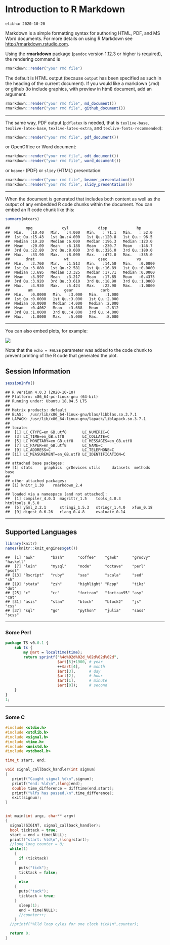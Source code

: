 Introduction to R Markdown
================

`etibhar`
`2020-10-20`

Markdown is a simple formatting syntax for authoring HTML, PDF, and MS
Word documents. For more details on using R Markdown see
<http://rmarkdown.rstudio.com>.

Using the **rmarkdown** package (`pandoc` version 1.12.3 or higher is
required), the rendering command is

``` r
rmarkdown::render("your rmd file")
```

The default is HTML output (because `output` has been specified as such
in the heading of the current document). If you would like a markdown
(.md) or github (to include graphics, with preview in html) document,
add an argument:

``` r
rmarkdown::render("your rmd file", md_document())
rmarkdown::render("your rmd file", github_document())
```

-----

The same way, PDF output (`pdflatex` is needed, that is `texlive-base`,
`texlive-latex-base`, `texlive-latex-extra`, and
`texlive-fonts-recommended`):

``` r
rmarkdown::render("your rmd file", pdf_document())
```

or OpenOffice or Word document:

``` r
rmarkdown::render("your rmd file", odt_document())
rmarkdown::render("your rmd file", word_document())
```

or `beamer` (PDF) or `slidy` (HTML) presentation:

``` r
rmarkdown::render("your rmd file", beamer_presentation())
rmarkdown::render("your rmd file", slidy_presentation())
```

-----

When the document is generated that includes both content as well as the
output of any embedded R code chunks within the document. You can embed
an R code chunk like this:

``` r
summary(mtcars)
```

    ##       mpg             cyl             disp             hp       
    ##  Min.   :10.40   Min.   :4.000   Min.   : 71.1   Min.   : 52.0  
    ##  1st Qu.:15.43   1st Qu.:4.000   1st Qu.:120.8   1st Qu.: 96.5  
    ##  Median :19.20   Median :6.000   Median :196.3   Median :123.0  
    ##  Mean   :20.09   Mean   :6.188   Mean   :230.7   Mean   :146.7  
    ##  3rd Qu.:22.80   3rd Qu.:8.000   3rd Qu.:326.0   3rd Qu.:180.0  
    ##  Max.   :33.90   Max.   :8.000   Max.   :472.0   Max.   :335.0  
    ##       drat             wt             qsec             vs        
    ##  Min.   :2.760   Min.   :1.513   Min.   :14.50   Min.   :0.0000  
    ##  1st Qu.:3.080   1st Qu.:2.581   1st Qu.:16.89   1st Qu.:0.0000  
    ##  Median :3.695   Median :3.325   Median :17.71   Median :0.0000  
    ##  Mean   :3.597   Mean   :3.217   Mean   :17.85   Mean   :0.4375  
    ##  3rd Qu.:3.920   3rd Qu.:3.610   3rd Qu.:18.90   3rd Qu.:1.0000  
    ##  Max.   :4.930   Max.   :5.424   Max.   :22.90   Max.   :1.0000  
    ##        am              gear            carb      
    ##  Min.   :0.0000   Min.   :3.000   Min.   :1.000  
    ##  1st Qu.:0.0000   1st Qu.:3.000   1st Qu.:2.000  
    ##  Median :0.0000   Median :4.000   Median :2.000  
    ##  Mean   :0.4062   Mean   :3.688   Mean   :2.812  
    ##  3rd Qu.:1.0000   3rd Qu.:4.000   3rd Qu.:4.000  
    ##  Max.   :1.0000   Max.   :5.000   Max.   :8.000

-----

You can also embed plots, for example:

![](tutorial_markdown1_files/figure-gfm/unnamed-chunk-7-1.png)<!-- -->

Note that the `echo = FALSE` parameter was added to the code chunk to
prevent printing of the R code that generated the plot.

## Session Information

``` r
sessionInfo()
```
    ## R version 4.0.3 (2020-10-10)
    ## Platform: x86_64-pc-linux-gnu (64-bit)
    ## Running under: Ubuntu 18.04.5 LTS
    ## 
    ## Matrix products: default
    ## BLAS:   /usr/lib/x86_64-linux-gnu/blas/libblas.so.3.7.1
    ## LAPACK: /usr/lib/x86_64-linux-gnu/lapack/liblapack.so.3.7.1
    ## 
    ## locale:
    ##  [1] LC_CTYPE=en_GB.utf8       LC_NUMERIC=C             
    ##  [3] LC_TIME=en_GB.utf8        LC_COLLATE=C             
    ##  [5] LC_MONETARY=en_GB.utf8    LC_MESSAGES=en_GB.utf8   
    ##  [7] LC_PAPER=en_GB.utf8       LC_NAME=C                
    ##  [9] LC_ADDRESS=C              LC_TELEPHONE=C           
    ## [11] LC_MEASUREMENT=en_GB.utf8 LC_IDENTIFICATION=C      
    ## 
    ## attached base packages:
    ## [1] stats     graphics  grDevices utils     datasets  methods   base     
    ## 
    ## other attached packages:
    ## [1] knitr_1.30    rmarkdown_2.4
    ## 
    ## loaded via a namespace (and not attached):
    ##  [1] compiler_4.0.3  magrittr_1.5    tools_4.0.3     htmltools_0.5.0
    ##  [5] yaml_2.2.1      stringi_1.5.3   stringr_1.4.0   xfun_0.18      
    ##  [9] digest_0.6.26   rlang_0.4.8     evaluate_0.14

-----

## Supported Languages

``` r
library(knitr)
names(knitr::knit_engines$get())
```

    ##  [1] "awk"       "bash"      "coffee"    "gawk"      "groovy"    "haskell"  
    ##  [7] "lein"      "mysql"     "node"      "octave"    "perl"      "psql"     
    ## [13] "Rscript"   "ruby"      "sas"       "scala"     "sed"       "sh"       
    ## [19] "stata"     "zsh"       "highlight" "Rcpp"      "tikz"      "dot"      
    ## [25] "c"         "cc"        "fortran"   "fortran95" "asy"       "cat"      
    ## [31] "asis"      "stan"      "block"     "block2"    "js"        "css"      
    ## [37] "sql"       "go"        "python"    "julia"     "sass"      "scss"

-----

### Some Perl

``` perl
package TS v0.0.1 {
    sub ts {
        my @art = localtime(time);
        return sprintf("%4d%02d%02d_%02d%02d%02d",
                       $art[5]+1900, # year
                       ++$art[4],    # month
                       $art[3],      # day
                       $art[2],      # hour
                       $art[1],      # minute
                       $art[0]);     # second
    }
}
1;
```

-----

### Some C

``` c
#include <stdio.h>
#include <stdlib.h>
#include <signal.h>
#include <time.h>
#include <unistd.h>
#include <stdbool.h>

time_t start, end;

void signal_callback_handler(int signum)
{
   printf("Caught signal %d\n",signum);
   printf("end: %ld\n",(long)end);
   double time_difference = difftime(end,start);
   printf("%lfs has passed.\n",time_difference);
   exit(signum);
}


int main(int argc, char** argv)
{
  signal(SIGINT, signal_callback_handler);
  bool ticktack = true;
  start = end = time(NULL);
  printf("start: %ld\n",(long)start);
  //long long counter = 0;
  while(1)
    {
      if (ticktack)
    {
      puts("tick");
      ticktack = false;
    }
      else
    {
      puts("tack");
      ticktack = true;
    }
      sleep(1);
      end = time(NULL);
      //counter++;
    }
  //printf("%lld loop cyles for one clock tick\n",counter);

  return 0;
}
```
